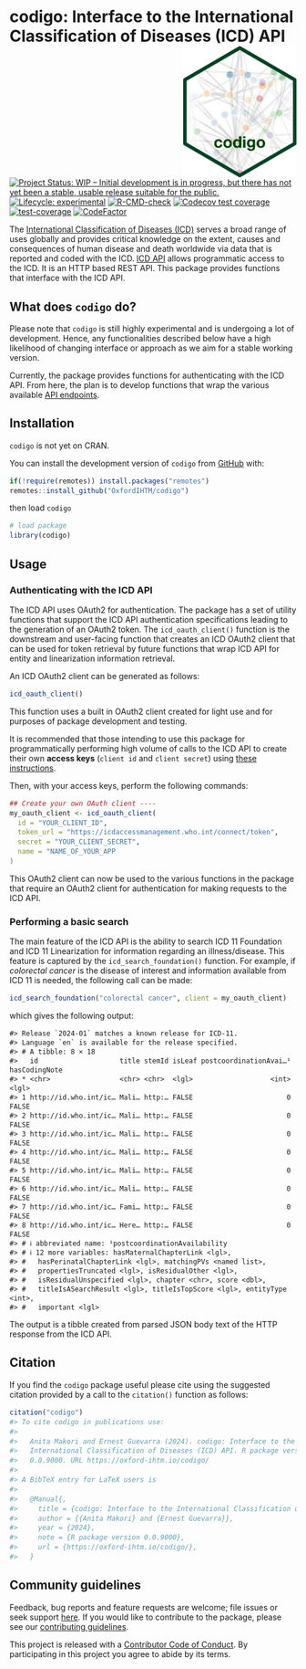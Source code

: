 
<!-- README.md is generated from README.Rmd. Please edit that file -->

# codigo: Interface to the International Classification of Diseases (ICD) API <img src="man/figures/logo.png" width="200" align="right" />

<!-- badges: start -->

[![Project Status: WIP – Initial development is in progress, but there
has not yet been a stable, usable release suitable for the
public.](https://www.repostatus.org/badges/latest/wip.svg)](https://www.repostatus.org/#wip)
[![Lifecycle:
experimental](https://img.shields.io/badge/lifecycle-experimental-orange.svg)](https://lifecycle.r-lib.org/articles/stages.html#experimental)
[![R-CMD-check](https://github.com/OxfordIHTM/icd/actions/workflows/R-CMD-check.yaml/badge.svg)](https://github.com/OxfordIHTM/icd/actions/workflows/R-CMD-check.yaml)
[![Codecov test
coverage](https://codecov.io/gh/OxfordIHTM/icd/branch/main/graph/badge.svg)](https://app.codecov.io/gh/OxfordIHTM/icd?branch=main)
[![test-coverage](https://github.com/OxfordIHTM/icd/actions/workflows/test-coverage.yaml/badge.svg)](https://github.com/OxfordIHTM/icd/actions/workflows/test-coverage.yaml)
[![CodeFactor](https://www.codefactor.io/repository/github/oxfordihtm/icd/badge)](https://www.codefactor.io/repository/github/oxfordihtm/icd)
<!-- badges: end -->

The [International Classification of Diseases
(ICD)](https://www.who.int/standards/classifications/classification-of-diseases)
serves a broad range of uses globally and provides critical knowledge on
the extent, causes and consequences of human disease and death worldwide
via data that is reported and coded with the ICD. [ICD
API](https://icd.who.int/icdapi) allows programmatic access to the ICD.
It is an HTTP based REST API. This package provides functions that
interface with the ICD API.

## What does `codigo` do?

Please note that `codigo` is still highly experimental and is undergoing
a lot of development. Hence, any functionalities described below have a
high likelihood of changing interface or approach as we aim for a stable
working version.

Currently, the package provides functions for authenticating with the
ICD API. From here, the plan is to develop functions that wrap the
various available [API
endpoints](https://id.who.int/swagger/index.html).

## Installation

`codigo` is not yet on CRAN.

You can install the development version of `codigo` from
[GitHub](https://github.com/OxfordIHTM/codigo) with:

``` r
if(!require(remotes)) install.packages("remotes")
remotes::install_github("OxfordIHTM/codigo")
```

then load `codigo`

``` r
# load package
library(codigo)
```

## Usage

### Authenticating with the ICD API

The ICD API uses OAuth2 for authentication. The package has a set of
utility functions that support the ICD API authentication specifications
leading to the generation of an OAuth2 token. The `icd_oauth_client()`
function is the downstream and user-facing function that creates an ICD
OAuth2 client that can be used for token retrieval by future functions
that wrap ICD API for entity and linearization information retrieval.

An ICD OAuth2 client can be generated as follows:

``` r
icd_oauth_client()
```

This function uses a built in OAuth2 client created for light use and
for purposes of package development and testing.

It is recommended that those intending to use this package for
programmatically performing high volume of calls to the ICD API to
create their own **access keys** (`client id` and `client secret`) using
[these
instructions](https://icd.who.int/docs/icd-api/API-Authentication/).

Then, with your access keys, perform the following commands:

``` r
## Create your own OAuth client ----
my_oauth_client <- icd_oauth_client(
  id = "YOUR_CLIENT_ID",
  token_url = "https://icdaccessmanagement.who.int/connect/token",
  secret = "YOUR_CLIENT_SECRET",
  name = "NAME_OF_YOUR_APP
)
```

This OAuth2 client can now be used to the various functions in the
package that require an OAuth2 client for authentication for making
requests to the ICD API.

### Performing a basic search

The main feature of the ICD API is the ability to search ICD 11
Foundation and ICD 11 Linearization for information regarding an
illness/disease. This feature is captured by the
`icd_search_foundation()` function. For example, if *colorectal cancer*
is the disease of interest and information available from ICD 11 is
needed, the following call can be made:

``` r
icd_search_foundation("colorectal cancer", client = my_oauth_client)
```

which gives the following output:

    #> Release `2024-01` matches a known release for ICD-11.
    #> Language `en` is available for the release specified.
    #> # A tibble: 8 × 18
    #>   id                    title stemId isLeaf postcoordinationAvai…¹ hasCodingNote
    #> * <chr>                 <chr> <chr>  <lgl>                   <int> <lgl>        
    #> 1 http://id.who.int/ic… Mali… http:… FALSE                       0 FALSE        
    #> 2 http://id.who.int/ic… Mali… http:… FALSE                       0 FALSE        
    #> 3 http://id.who.int/ic… Mali… http:… FALSE                       0 FALSE        
    #> 4 http://id.who.int/ic… Mali… http:… FALSE                       0 FALSE        
    #> 5 http://id.who.int/ic… Mali… http:… FALSE                       0 FALSE        
    #> 6 http://id.who.int/ic… Mali… http:… FALSE                       0 FALSE        
    #> 7 http://id.who.int/ic… Fami… http:… FALSE                       0 FALSE        
    #> 8 http://id.who.int/ic… Here… http:… FALSE                       0 FALSE        
    #> # ℹ abbreviated name: ¹​postcoordinationAvailability
    #> # ℹ 12 more variables: hasMaternalChapterLink <lgl>,
    #> #   hasPerinatalChapterLink <lgl>, matchingPVs <named list>,
    #> #   propertiesTruncated <lgl>, isResidualOther <lgl>,
    #> #   isResidualUnspecified <lgl>, chapter <chr>, score <dbl>,
    #> #   titleIsASearchResult <lgl>, titleIsTopScore <lgl>, entityType <int>,
    #> #   important <lgl>

The output is a tibble created from parsed JSON body text of the HTTP
response from the ICD API.

## Citation

If you find the `codigo` package useful please cite using the suggested
citation provided by a call to the `citation()` function as follows:

``` r
citation("codigo")
#> To cite codigo in publications use:
#> 
#>   Anita Makori and Ernest Guevarra (2024). codigo: Interface to the
#>   International Classification of Diseases (ICD) API. R package version
#>   0.0.9000. URL https://oxford-ihtm.io/codigo/
#> 
#> A BibTeX entry for LaTeX users is
#> 
#>   @Manual{,
#>     title = {codigo: Interface to the International Classification of Diseases (ICD) API},
#>     author = {{Anita Makori} and {Ernest Guevarra}},
#>     year = {2024},
#>     note = {R package version 0.0.9000},
#>     url = {https://oxford-ihtm.io/codigo/},
#>   }
```

## Community guidelines

Feedback, bug reports and feature requests are welcome; file issues or
seek support [here](https://github.com/OxfordIHTM/codigo/issues). If you
would like to contribute to the package, please see our [contributing
guidelines](https://oxford-ihtm.io/codigo/CONTRIBUTING.html).

This project is released with a [Contributor Code of
Conduct](https://oxford-ihtm.io/codigo/CODE_OF_CONDUCT.html). By
participating in this project you agree to abide by its terms.
